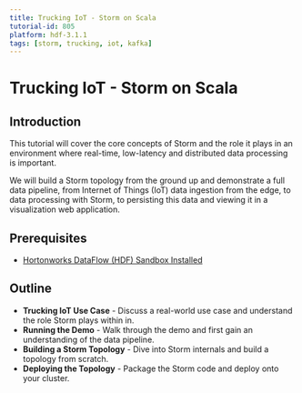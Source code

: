 ```yaml
---
title: Trucking IoT - Storm on Scala
tutorial-id: 805
platform: hdf-3.1.1
tags: [storm, trucking, iot, kafka]
---
```


# Trucking IoT - Storm on Scala

## Introduction

This tutorial will cover the core concepts of Storm and the role it plays in an environment where real-time, low-latency and distributed data processing is important.

We will build a Storm topology from the ground up and demonstrate a full data pipeline, from Internet of Things (IoT) data ingestion from the edge, to data processing with Storm, to persisting this data and viewing it in a visualization web application.


## Prerequisites

-   [Hortonworks DataFlow (HDF) Sandbox Installed](https://hortonworks.com/downloads/#sandbox)


## Outline

-   **Trucking IoT Use Case** - Discuss a real-world use case and understand the role Storm plays within in.
-   **Running the Demo** - Walk through the demo and first gain an understanding of the data pipeline.
-   **Building a Storm Topology** - Dive into Storm internals and build a topology from scratch.
-   **Deploying the Topology** - Package the Storm code and deploy onto your cluster.
